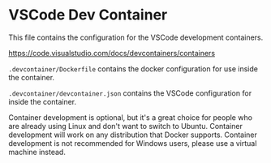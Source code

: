 # VSCode Dev Container

This file contains the configuration for the VSCode development containers.

<https://code.visualstudio.com/docs/devcontainers/containers>

`.devcontainer/Dockerfile` contains the docker configuration for use inside the container.

`.devcontainer/devcontainer.json` contains the VSCode configuration for inside
the container.

Container development is optional, but it's a great choice for people who are
already using Linux and don't want to switch to Ubuntu. Container development
will work on any distribution that Docker supports. Container development is not
recommended for Windows users, please use a virtual machine instead.
